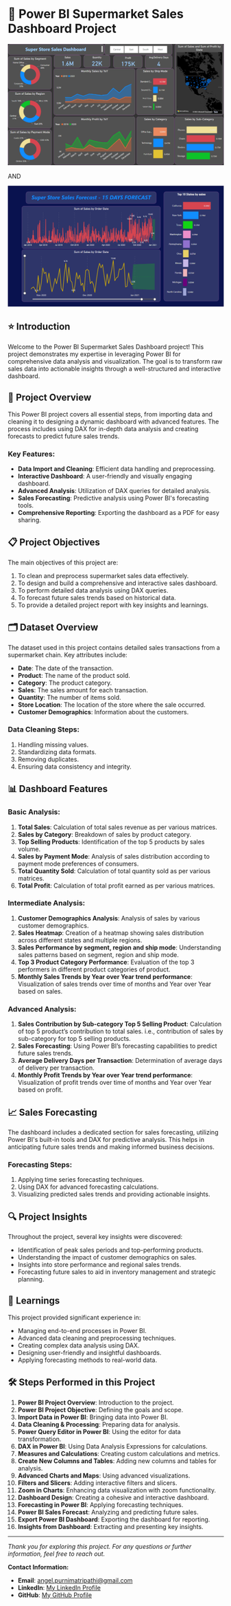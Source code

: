 # 🛒 Power BI Supermarket Sales Dashboard Project


![Supermarket Sales Dashboard](https://github.com/MAAYAA-MOH/POWER-BI---Supermarket-Sales-Dashboard/blob/main/Screenshot%202024-07-01%20054854.png)

AND 

![Super Store Sales Forecast](https://github.com/MAAYAA-MOH/POWER-BI---Supermarket-Sales-Dashboard/blob/main/Screenshot%202024-07-01%20054937.png)

## ⭐ Introduction

Welcome to the Power BI Supermarket Sales Dashboard project! This project demonstrates my expertise in leveraging Power BI for comprehensive data analysis and visualization. The goal is to transform raw sales data into actionable insights through a well-structured and interactive dashboard. 

## 🎯 Project Overview

This Power BI project covers all essential steps, from importing data and cleaning it to designing a dynamic dashboard with advanced features. The process includes using DAX for in-depth data analysis and creating forecasts to predict future sales trends. 

### Key Features:

- **Data Import and Cleaning**: Efficient data handling and preprocessing.
- **Interactive Dashboard**: A user-friendly and visually engaging dashboard.
- **Advanced Analysis**: Utilization of DAX queries for detailed analysis.
- **Sales Forecasting**: Predictive analysis using Power BI's forecasting tools.
- **Comprehensive Reporting**: Exporting the dashboard as a PDF for easy sharing.

## 📋 Project Objectives

The main objectives of this project are:

1. To clean and preprocess supermarket sales data effectively.
2. To design and build a comprehensive and interactive sales dashboard.
3. To perform detailed data analysis using DAX queries.
4. To forecast future sales trends based on historical data.
5. To provide a detailed project report with key insights and learnings.

## 🗂️ Dataset Overview

The dataset used in this project contains detailed sales transactions from a supermarket chain. Key attributes include:

- **Date**: The date of the transaction.
- **Product**: The name of the product sold.
- **Category**: The product category.
- **Sales**: The sales amount for each transaction.
- **Quantity**: The number of items sold.
- **Store Location**: The location of the store where the sale occurred.
- **Customer Demographics**: Information about the customers.

### Data Cleaning Steps:

1. Handling missing values.
2. Standardizing data formats.
3. Removing duplicates.
4. Ensuring data consistency and integrity.

## 📊 Dashboard Features

### Basic Analysis:

1. **Total Sales**: Calculation of total sales revenue as per various matrices.
2. **Sales by Category**: Breakdown of sales by product category.
3. **Top Selling Products**: Identification of the top 5 products by sales volume.
4. **Sales by Payment Mode**: Analysis of sales distribution according to payment mode preferences of consumers.
5. **Total Quantity Sold**: Calculation of total quantity sold as per various matrices.
6. **Total Profit**: Calculation of total profit earned as per various matrices.


### Intermediate Analysis:

1. **Customer Demographics Analysis**: Analysis of sales by various customer demographics.
2. **Sales Heatmap**: Creation of a heatmap showing sales distribution across different states and multiple regions.
3. **Sales Performance by segment, region and ship mode**: Understanding sales patterns based on segment, region and ship mode.
4. **Top 3 Product Category Performance**: Evaluation of the top 3 performers in different product categories of product.
5. **Monthly Sales Trends by Year over Year trend performance**: Visualization of sales trends over time of months and Year over Year based on sales.

### Advanced Analysis:

1. **Sales Contribution by Sub-category Top 5 Selling Product**: Calculation of top 5 product’s contribution to total sales. i.e., contribution of sales by sub-category for top 5 selling products.
2. **Sales Forecasting**: Using Power BI’s forecasting capabilities to predict future sales trends.
3. **Average Delivery Days per Transaction**: Determination of average days of delivery per transaction.
4. **Monthly Profit Trends by Year over Year trend performance**: Visualization of profit trends over time of months and Year over Year based on profit.
   
## 📈 Sales Forecasting

The dashboard includes a dedicated section for sales forecasting, utilizing Power BI's built-in tools and DAX for predictive analysis. This helps in anticipating future sales trends and making informed business decisions.

### Forecasting Steps:

1. Applying time series forecasting techniques.
2. Using DAX for advanced forecasting calculations.
3. Visualizing predicted sales trends and providing actionable insights.

## 🔍 Project Insights

Throughout the project, several key insights were discovered:

- Identification of peak sales periods and top-performing products.
- Understanding the impact of customer demographics on sales.
- Insights into store performance and regional sales trends.
- Forecasting future sales to aid in inventory management and strategic planning.

## 📝 Learnings

This project provided significant experience in:

- Managing end-to-end processes in Power BI.
- Advanced data cleaning and preprocessing techniques.
- Creating complex data analysis using DAX.
- Designing user-friendly and insightful dashboards.
- Applying forecasting methods to real-world data.

## 🛠️ Steps Performed in this Project

1. **Power BI Project Overview**: Introduction to the project.
2. **Power BI Project Objective**: Defining the goals and scope.
3. **Import Data in Power BI**: Bringing data into Power BI.
4. **Data Cleaning & Processing**: Preparing data for analysis.
5. **Power Query Editor in Power BI**: Using the editor for data transformation.
6. **DAX in Power BI**: Using Data Analysis Expressions for calculations.
7. **Measures and Calculations**: Creating custom calculations and metrics.
8. **Create New Columns and Tables**: Adding new columns and tables for analysis.
9. **Advanced Charts and Maps**: Using advanced visualizations.
10. **Filters and Slicers**: Adding interactive filters and slicers.
11. **Zoom in Charts**: Enhancing data visualization with zoom functionality.
12. **Dashboard Design**: Creating a cohesive and interactive dashboard.
13. **Forecasting in Power BI**: Applying forecasting techniques.
14. **Power BI Sales Forecast**: Analyzing and predicting future sales.
15. **Export Power BI Dashboard**: Exporting the dashboard for reporting.
16. **Insights from Dashboard**: Extracting and presenting key insights.

---

*Thank you for exploring this project. For any questions or further information, feel free to reach out.*

**Contact Information:**

- **Email**: angel.purnimatripathi@gmail.com
- **LinkedIn**: [My LinkedIn Profile](https://www.linkedin.com/in/purnimatripathi1111/)
- **GitHub**: [My GitHub Profile](https://github.com/MAAYAA-MOH)
